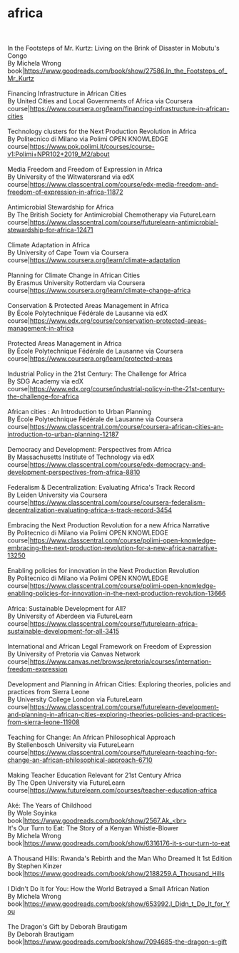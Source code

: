 # africa<br><br>

In the Footsteps of Mr. Kurtz: Living on the Brink of Disaster in Mobutu's Congo<br>By Michela Wrong<br>book|https://www.goodreads.com/book/show/27586.In_the_Footsteps_of_Mr_Kurtz<br><br>
Financing Infrastructure in African Cities<br>By United Cities and Local Governments of Africa via Coursera<br>course|https://www.coursera.org/learn/financing-infrastructure-in-african-cities<br><br>
Technology clusters for the Next Production Revolution in Africa<br>By Politecnico di Milano via Polimi OPEN KNOWLEDGE<br>course|https://www.pok.polimi.it/courses/course-v1:Polimi+NPR102+2019_M2/about<br><br>
Media Freedom and Freedom of Expression in Africa<br>By University of the Witwatersrand via edX<br>course|https://www.classcentral.com/course/edx-media-freedom-and-freedom-of-expression-in-africa-11872<br><br>
Antimicrobial Stewardship for Africa<br>By The British Society for Antimicrobial Chemotherapy via FutureLearn<br>course|https://www.classcentral.com/course/futurelearn-antimicrobial-stewardship-for-africa-12471<br><br>
Climate Adaptation in Africa<br>By University of Cape Town via Coursera<br>course|https://www.coursera.org/learn/climate-adaptation<br><br>
Planning for Climate Change in African Cities<br>By Erasmus University Rotterdam via Coursera<br>course|https://www.coursera.org/learn/climate-change-africa<br><br>
Conservation & Protected Areas Management in Africa<br>By École Polytechnique Fédérale de Lausanne via edX<br>course|https://www.edx.org/course/conservation-protected-areas-management-in-africa<br><br>
Protected Areas Management in Africa<br>By École Polytechnique Fédérale de Lausanne via Coursera<br>course|https://www.coursera.org/learn/protected-areas<br><br>
Industrial Policy in the 21st Century: The Challenge for Africa<br>By SDG Academy via edX<br>course|https://www.edx.org/course/industrial-policy-in-the-21st-century-the-challenge-for-africa<br><br>
African cities : An Introduction to Urban Planning<br>By École Polytechnique Fédérale de Lausanne via Coursera<br>course|https://www.classcentral.com/course/coursera-african-cities-an-introduction-to-urban-planning-12187<br><br>
Democracy and Development: Perspectives from Africa<br>By Massachusetts Institute of Technology via edX<br>course|https://www.classcentral.com/course/edx-democracy-and-development-perspectives-from-africa-8810<br><br>
Federalism & Decentralization: Evaluating Africa's Track Record<br>By Leiden University via Coursera<br>course|https://www.classcentral.com/course/coursera-federalism-decentralization-evaluating-africa-s-track-record-3454<br><br>
Embracing the Next Production Revolution for a new Africa Narrative<br>By Politecnico di Milano via Polimi OPEN KNOWLEDGE<br>course|https://www.classcentral.com/course/polimi-open-knowledge-embracing-the-next-production-revolution-for-a-new-africa-narrative-13250<br><br>
Enabling policies for innovation in the Next Production Revolution<br>By Politecnico di Milano via Polimi OPEN KNOWLEDGE<br>course|https://www.classcentral.com/course/polimi-open-knowledge-enabling-policies-for-innovation-in-the-next-production-revolution-13666<br><br>
Africa: Sustainable Development for All?<br>By University of Aberdeen via FutureLearn<br>course|https://www.classcentral.com/course/futurelearn-africa-sustainable-development-for-all-3415<br><br>
International and African Legal Framework on Freedom of Expression<br>By University of Pretoria via Canvas Network<br>course|https://www.canvas.net/browse/pretoria/courses/internation-freedom-expression<br><br>
Development and Planning in African Cities: Exploring theories, policies and practices from Sierra Leone<br>By University College London via FutureLearn<br>course|https://www.classcentral.com/course/futurelearn-development-and-planning-in-african-cities-exploring-theories-policies-and-practices-from-sierra-leone-11908<br><br>
Teaching for Change: An African Philosophical Approach<br>By Stellenbosch University via FutureLearn<br>course|https://www.classcentral.com/course/futurelearn-teaching-for-change-an-african-philosophical-approach-6710<br><br>
Making Teacher Education Relevant for 21st Century Africa<br>By The Open University via FutureLearn<br>course|https://www.futurelearn.com/courses/teacher-education-africa<br><br>
Aké: The Years of Childhood<br>By Wole Soyinka<br>book|https://www.goodreads.com/book/show/2567.Ak_<br><br>
It's Our Turn to Eat: The Story of a Kenyan Whistle-Blower<br>By Michela Wrong<br>book|https://www.goodreads.com/book/show/6316176-it-s-our-turn-to-eat<br><br>
A Thousand Hills: Rwanda's Rebirth and the Man Who Dreamed It 1st Edition<br>By Stephen Kinzer<br>book|https://www.goodreads.com/book/show/2188259.A_Thousand_Hills<br><br>
I Didn't Do It for You: How the World Betrayed a Small African Nation<br>By Michela Wrong<br>book|https://www.goodreads.com/book/show/653992.I_Didn_t_Do_It_for_You<br><br>
The Dragon's Gift by Deborah Brautigam <br>By Deborah Brautigam<br>book|https://www.goodreads.com/book/show/7094685-the-dragon-s-gift<br><br>
